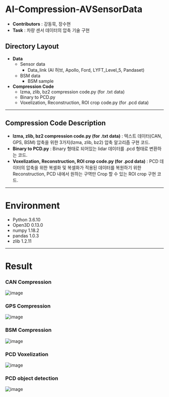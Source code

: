 # AI-Compression-AVSensorData

- **Contributors** : 강동묵, 장수현
- **Task** : 차량 센서 데이터의 압축 기술 구현



## Directory Layout

- **Data**
  - Sensor data
    - Data_link (AI 허브, Apollo, Ford, LYFT_Level_5, Pandaset)
  - BSM data
    - BSM sample
- **Compression Code**
  - lzma, zlib, bz2 compression code.py (for .txt data)
  - Binary to PCD.py
  - Voxelization, Reconstruction, ROI crop code.py (for .pcd data)




---
## Compression Code Description
- **lzma, zlib, bz2 compression code.py (for .txt data)** : 텍스트 데이터(CAN, GPS, BSM) 압축을 위한 3가지(lzma, zlib, bz2) 압축 알고리즘 구현 코드.
- **Binary to PCD.py** : Binary 형태로 되어있는 lidar 데이터를 .pcd 형태로 변환하는 코드.
- **Voxelization, Reconstruction, ROI crop code.py (for .pcd data)** : PCD 데이터의 압축을 위한 복셀화 및 복셀화가 적용된 데이터를 복원하기 위한 Reconstruction, PCD 내에서 원하는 구역만 Crop 할 수 있는 ROI crop 구현 코드.

---
# Environment
- Python 3.6.10
- Open3D 0.13.0
- numpy 1.18.2
- pandas 1.0.3
- zlib 1.2.11

---
# Result
### CAN Compression
![image](https://user-images.githubusercontent.com/57205953/146713387-fae02409-7890-49b6-befe-bf382b5719b8.png)

### GPS Compression
![image](https://user-images.githubusercontent.com/57205953/146713493-b6e7e00c-5a0b-40a8-b904-544dd17e62e6.png)

### BSM Compression
![image](https://user-images.githubusercontent.com/57205953/146713543-e0c2be31-3027-459a-81cc-47a1def02659.png)

### PCD Voxelization
![image](https://user-images.githubusercontent.com/57205953/146713609-0e9748a0-7d0d-41b6-ad85-f70607323a58.png)

### PCD object detection
![image](https://user-images.githubusercontent.com/57205953/146713674-52c747f2-dac7-4b24-9a75-c20aba954161.png)
